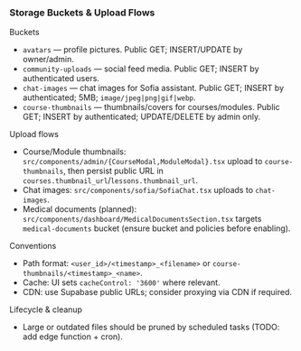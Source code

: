 ### Storage Buckets & Upload Flows

Buckets
- `avatars` — profile pictures. Public GET; INSERT/UPDATE by owner/admin.
- `community-uploads` — social feed media. Public GET; INSERT by authenticated users.
- `chat-images` — chat images for Sofia assistant. Public GET; INSERT by authenticated; 5MB; `image/jpeg|png|gif|webp`.
- `course-thumbnails` — thumbnails/covers for courses/modules. Public GET; INSERT by authenticated; UPDATE/DELETE by admin only.

Upload flows
- Course/Module thumbnails: `src/components/admin/{CourseModal,ModuleModal}.tsx` upload to `course-thumbnails`, then persist public URL in `courses.thumbnail_url`/`lessons.thumbnail_url`.
- Chat images: `src/components/sofia/SofiaChat.tsx` uploads to `chat-images`.
- Medical documents (planned): `src/components/dashboard/MedicalDocumentsSection.tsx` targets `medical-documents` bucket (ensure bucket and policies before enabling).

Conventions
- Path format: `<user_id>/<timestamp>_<filename>` or `course-thumbnails/<timestamp>_<name>`.
- Cache: UI sets `cacheControl: '3600'` where relevant.
- CDN: use Supabase public URLs; consider proxying via CDN if required.

Lifecycle & cleanup
- Large or outdated files should be pruned by scheduled tasks (TODO: add edge function + cron).

